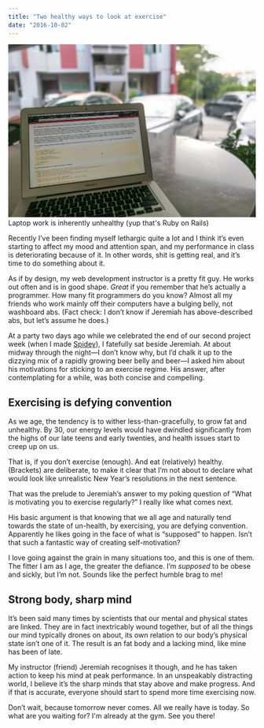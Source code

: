 ```yaml
---
title: "Two healthy ways to look at exercise"
date: "2016-10-02"
---
```


![remote work under the block in singapore](images/20161002-IMG_20161002_083841-1024x715.jpg) Laptop work is inherently unhealthy (yup that's Ruby on Rails)

Recently I’ve been finding myself lethargic quite a lot and I think it’s even starting to affect my mood and attention span, and my performance in class is deteriorating because of it. In other words, shit is getting real, and it’s time to do something about it.

As if by design, my web development instructor is a pretty fit guy. He works out often and is in good shape. _Great_ if you remember that he’s actually a programmer. How many fit programmers do you know? Almost all my friends who work mainly off their computers have a bulging belly, not washboard abs. (Fact check: I don’t know if Jeremiah has above-described abs, but let’s assume he does.)

At a party two days ago while we celebrated the end of our second project week (when I made [Spidey](www.spidey-dash.herokuapp.com)), I fatefully sat beside Jeremiah. At about midway through the night—I don’t know why, but I’d chalk it up to the dizzying mix of a rapidly growing beer belly and beer—I asked him about his motivations for sticking to an exercise regime. His answer, after contemplating for a while, was both concise and compelling.

## Exercising is defying convention

As we age, the tendency is to wither less-than-gracefully, to grow fat and unhealthy. By 30, our energy levels would have dwindled significantly from the highs of our late teens and early twenties, and health issues start to creep up on us.

That is, if you don’t exercise (enough). And eat (relatively) healthy. (Brackets) are deliberate, to make it clear that I’m not about to declare what would look like unrealistic New Year’s resolutions in the next sentence.

That was the prelude to Jeremiah’s answer to my poking question of “What is motivating you to exercise regularly?” I really like what comes next.

His basic argument is that knowing that we all age and naturally tend towards the state of un-health, by exercising, you are defying convention. Apparently he likes going in the face of what is “supposed” to happen. Isn’t that such a fantastic way of creating self-motivation?

I love going against the grain in many situations too, and this is one of them. The fitter I am as I age, the greater the defiance. I’m _supposed_ to be obese and sickly, but I’m not. Sounds like the perfect humble brag to me!

## Strong body, sharp mind

It’s been said many times by scientists that our mental and physical states are linked. They are in fact inextricably wound together, but of all the things our mind typically drones on about, its own relation to our body’s physical state isn’t one of it. The result is an fat body and a lacking mind, like mine has been of late.

My instructor (friend) Jeremiah recognises it though, and he has taken action to keep his mind at peak performance. In an unspeakably distracting world, I believe it’s the sharp minds that stay above and make progress. And if that is accurate, everyone should start to spend more time exercising now.

Don’t wait, because tomorrow never comes. All we really have is today. So what are you waiting for? I'm already at the gym. See you there!
